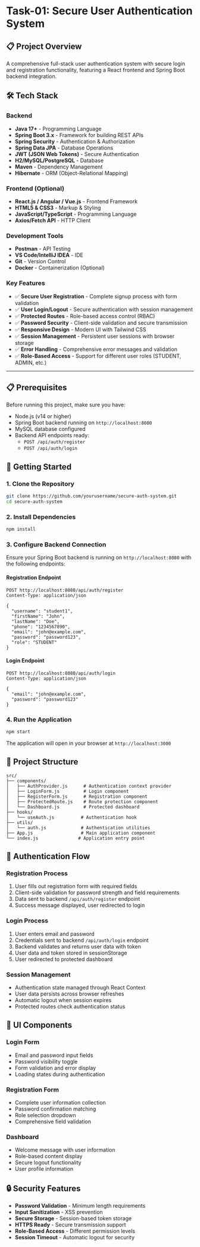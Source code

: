 # Task-01: Secure User Authentication System

## 📋 Project Overview

A comprehensive full-stack user authentication system with secure login and registration functionality, featuring a React frontend and Spring Boot backend integration.

## 🛠️ Tech Stack

### Backend
- **Java 17+** - Programming Language
- **Spring Boot 3.x** - Framework for building REST APIs
- **Spring Security** - Authentication & Authorization
- **Spring Data JPA** - Database Operations
- **JWT (JSON Web Tokens)** - Secure Authentication
- **H2/MySQL/PostgreSQL** - Database
- **Maven** - Dependency Management
- **Hibernate** - ORM (Object-Relational Mapping)

### Frontend (Optional)
- **React.js / Angular / Vue.js** - Frontend Framework
- **HTML5 & CSS3** - Markup & Styling
- **JavaScript/TypeScript** - Programming Language
- **Axios/Fetch API** - HTTP Client

### Development Tools
- **Postman** - API Testing
- **VS Code/IntelliJ IDEA** - IDE
- **Git** - Version Control
- **Docker** - Containerization (Optional)

### Key Features
- ✅ **Secure User Registration** - Complete signup process with form validation
- ✅ **User Login/Logout** - Secure authentication with session management
- ✅ **Protected Routes** - Role-based access control (RBAC)
- ✅ **Password Security** - Client-side validation and secure transmission
- ✅ **Responsive Design** - Modern UI with Tailwind CSS
- ✅ **Session Management** - Persistent user sessions with browser storage
- ✅ **Error Handling** - Comprehensive error messages and validation
- ✅ **Role-Based Access** - Support for different user roles (STUDENT, ADMIN, etc.)
---

## 📋 Prerequisites
Before running this project, make sure you have:
- Node.js (v14 or higher)
- Spring Boot backend running on `http://localhost:8080`
- MySQL database configured
- Backend API endpoints ready:
  - `POST /api/auth/register`
  - `POST /api/auth/login`

## 🚦 Getting Started

### 1. Clone the Repository

```bash
git clone https://github.com/yourusername/secure-auth-system.git
cd secure-auth-system
```

### 2. Install Dependencies

```bash
npm install
```

### 3. Configure Backend Connection

Ensure your Spring Boot backend is running on `http://localhost:8080` with the following endpoints:

#### Registration Endpoint
```
POST http://localhost:8080/api/auth/register
Content-Type: application/json

{
  "username": "student1",
  "firstName": "John",
  "lastName": "Doe",
  "phone": "1234567890",
  "email": "john@example.com",
  "password": "password123",
  "role": "STUDENT"
}
```

#### Login Endpoint
```
POST http://localhost:8080/api/auth/login
Content-Type: application/json

{
  "email": "john@example.com",
  "password": "password123"
}
```

### 4. Run the Application

```bash
npm start
```

The application will open in your browser at `http://localhost:3000`

## 📁 Project Structure

```
src/
├── components/
│   ├── AuthProvider.js      # Authentication context provider
│   ├── LoginForm.js         # Login component
│   ├── RegisterForm.js      # Registration component
│   ├── ProtectedRoute.js    # Route protection component
│   └── Dashboard.js         # Protected dashboard
├── hooks/
│   └── useAuth.js          # Authentication hook
├── utils/
│   └── auth.js             # Authentication utilities
├── App.js                  # Main application component
└── index.js               # Application entry point
```

## 🔐 Authentication Flow

### Registration Process
1. User fills out registration form with required fields
2. Client-side validation for password strength and field requirements
3. Data sent to backend `/api/auth/register` endpoint
4. Success message displayed, user redirected to login

### Login Process
1. User enters email and password
2. Credentials sent to backend `/api/auth/login` endpoint
3. Backend validates and returns user data with token
4. User data and token stored in sessionStorage
5. User redirected to protected dashboard

### Session Management
- Authentication state managed through React Context
- User data persists across browser refreshes
- Automatic logout when session expires
- Protected routes check authentication status

## 🎨 UI Components

### Login Form
- Email and password input fields
- Password visibility toggle
- Form validation and error display
- Loading states during authentication

### Registration Form
- Complete user information collection
- Password confirmation matching
- Role selection dropdown
- Comprehensive field validation

### Dashboard
- Welcome message with user information
- Role-based content display
- Secure logout functionality
- User profile information

## 🔒 Security Features

- **Password Validation** - Minimum length requirements
- **Input Sanitization** - XSS prevention
- **Secure Storage** - Session-based token storage
- **HTTPS Ready** - Secure transmission support
- **Role-Based Access** - Different permission levels
- **Session Timeout** - Automatic logout for security
